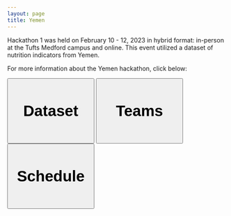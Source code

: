 ```yaml
---
layout: page
title: Yemen
---
```


Hackathon 1 was held on February 10 - 12, 2023 in hybrid format: in-person at the Tufts Medford campus and online. This event utilized a dataset of nutrition indicators from Yemen. 

For more information about the Yemen hackathon, click below:

<button style="height:150px;width:200px;font-size:35px;font-weight:bold" onclick="window.open('http://tuftsfaminehackathon.github.io/yemen2023/dataset','_blank'" type="button">Dataset</button>  <button style="height:150px;width:200px;font-size:35px;font-weight:bold" onclick="window.open('https://docs.google.com/spreadsheets/d/114NRhp4bCfV8YCBRsPd1SzIHijNu-_daIfLqja9U5G0/edit','_blank'" type="button">Teams</button>  <button style="height:150px;width:200px;font-size:35px;font-weight:bold" onclick="window.open('http://tuftsfaminehackathon.github.io/yemen2023/schedule','_blank'" type="button">Schedule</button>
